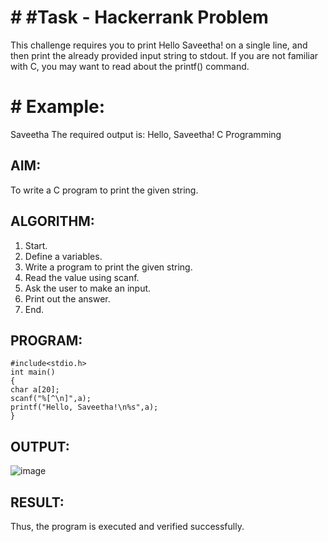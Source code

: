 # # #Task - Hackerrank Problem

This challenge requires you to print Hello Saveetha! on a single line, and then print the already provided input string to stdout. If you are not familiar with C, you may want to read about the printf() command.

# # Example:

Saveetha
The required output is: Hello, Saveetha! C Programming

## AIM:
To write a C program to print the given string.

## ALGORITHM:
1. Start.
2. Define a variables.
3. Write a program to print the given string.
4. Read the value using scanf.
5. Ask the user to make an input.
6. Print out the answer.
7. End.

## PROGRAM:
```
#include<stdio.h> 
int main()
{
char a[20]; 
scanf("%[^\n]",a);
printf("Hello, Saveetha!\n%s",a);
}
```
## OUTPUT:
![image](https://github.com/user-attachments/assets/7272b34d-f397-4f96-a968-087c16ce3fcb)

## RESULT:
Thus, the program is executed and verified successfully.
